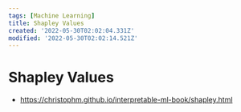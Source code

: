 ```yaml
---
tags: [Machine Learning]
title: Shapley Values
created: '2022-05-30T02:02:04.331Z'
modified: '2022-05-30T02:02:14.521Z'
---
```


# Shapley Values

* https://christophm.github.io/interpretable-ml-book/shapley.html

